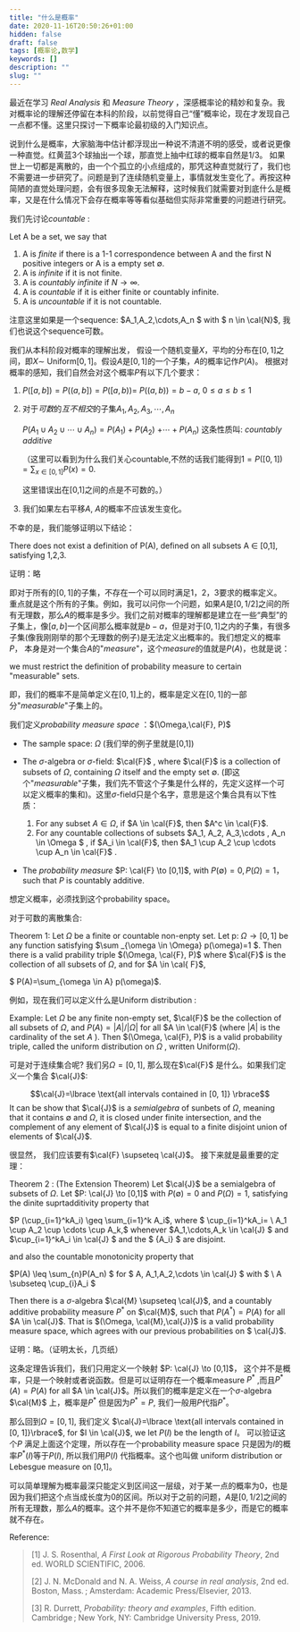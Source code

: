 ```yaml
---
title: "什么是概率"
date: 2020-11-16T20:50:26+01:00
hidden: false
draft: false
tags: [概率论,数学]
keywords: []
description: ""
slug: ""
---
```


最近在学习 *Real Analysis* 和 *Measure Theory* ，深感概率论的精妙和复杂。我对概率论的理解还停留在本科的阶段，以前觉得自己“懂”概率论，现在才发现自己一点都不懂。这里只探讨一下概率论最初级的入门知识点。



说到什么是概率，大家脑海中估计都浮现出一种说不清道不明的感受，或者说更像一种直觉。红黄蓝3个球抽出一个球，那直觉上抽中红球的概率自然是$1/3$。 如果世上一切都是离散的，由一个个孤立的小点组成的，那凭这种直觉就行了，我们也不需要进一步研究了。问题是到了连续随机变量上，事情就发生变化了。再按这种简陋的直觉处理问题，会有很多现象无法解释，这时候我们就需要对到底什么是概率，又是在什么情况下会存在概率等等看似基础但实际非常重要的问题进行研究。



我们先讨论$\textit{countable}$ :

Let A be a set, we say that

1. A is $\textit{finite}$ if there is a 1-1 correspondence between A and the first N  positive integers or A is a empty set $\emptyset$.
2. A is $\textit{infinite}$​ if it is not finite.
3. A is $\textit{countably infinite}$ if $N \to \infty$.
4. A is $\textit{countable}$ if it is either finite or countably infinite.
5. A is $\textit{uncountable}$ if it is not countable.

注意这里如果是一个sequence: $A_1,A_2,\cdots,A_n $ with $  n \in \cal{N}$, 我们也说这个sequence可数。 



我们从本科阶段对概率的理解出发， 假设一个随机变量$X$，平均的分布在$[0,1]$之间，即$X \sim$ $\text{Uniform}[0,1]$。假设$A$是$[0,1]$的一个子集，$A$的概率记作$P(A)$。 根据对概率的感知，我们自然会对这个概率$P$有以下几个要求：

1. $P([a,b])=P((a,b])=P([a,b))=$ $P((a,b))=b-a$, $0\leq a \leq b \leq 1$

2. 对于*可数*的*互不相交*的子集$A_1, A_2, A_3,\cdots , A_n$

   $P(A_1 \cup A_2 \cup \cdots \cup A_n)=P(A_1)+P(A_2)$ $+\cdots+P(A_n)$ 								这条性质叫: $\textit{countably additive}$

   （这里可以看到为什么我们关心countable,不然的话我们能得到$1=P([0,1])=\sum_{x\in[0,1]}P(x)=0.$ 

   这里错误出在[0,1]之间的点是不可数的。）

3. 我们如果左右平移$A$, $A$的概率不应该发生变化。

不幸的是，我们能够证明以下结论：

There does not exist a  definition of P(A), defined on all subsets A $\in$ [0,1], satisfying 1,2,3.

证明：略

即对于所有的$[0,1]$的子集，不存在一个可以同时满足1，2，3要求的概率定义。 重点就是这个所有的子集。例如，我可以问你一个问题，如果$A$是$[0,1/2]$之间的所有无理数，那么$A$的概率是多少。我们之前对概率的理解都是建立在一些“典型”的子集上，像$[a,b]$一个区间那么概率就是$b-a$，但是对于$[0,1]$之内的子集，有很多子集(像我刚刚举的那个无理数的例子)是无法定义出概率的。我们想定义的概率$P$， 本身是对一个集合$A$的"$measure$"，这个$measure$的值就是$P(A)$，也就是说：

we must restrict the definition of probability measure to certain "measurable" sets.

即，我们的概率不是简单定义在$[0,1]$上的，概率是定义在$[0,1]$的一部分"$measurable$"子集上的。



我们定义$\textit{probability measure space}$ ：$(\Omega,\cal{F}, P)$

* The sample space: $\Omega$ (我们举的例子里就是[0,1])
* The $\sigma$-algebra or $\sigma$-field: $\cal{F}$ , where $\cal{F}$ is a collection of subsets of $\Omega$, containing $\Omega$ itself and the empty set $\emptyset$. (即这个"$measurable$"子集，我们先不管这个子集是什么样的，先定义这样一个可以定义概率的集和)。这里$\sigma$-field​只是个名字，意思是这个集合具有以下性质：
  1. For any subset $A \in \Omega$, if $A \in \cal{F}$, then $A^c \in \cal{F}$.
  2. For any countable collections of subsets $A_1, A_2, A_3,\cdots , A_n \in \Omega $ , if $A_i \in \cal{F}$, then $A_1 \cup A_2 \cup \cdots \cup A_n \in \cal{F}$ . 

* The $\textit{probability measure}$  $P: \cal{F} \to [0,1]$, with $P(\emptyset)=0, P(\Omega)=1$， such that $P$ is countably additive.

想定义概率，必须找到这个probability space。



对于可数的离散集合: 

Theorem 1: Let $\Omega$ be a finite or countable non-enpty set. Let p: $\Omega \to [0,1]$ be any function satisfying $\sum _{\omega \in \Omega} p(\omega)=1 $. Then there is a valid prability triple  $(\Omega, \cal{F}, P)$  where $\cal{F}$ is the collection of all subsets of $\Omega$, and for $A \in \cal{ F}$, 

$ P(A)=\sum_{\omega \in A} p(\omega)$.

例如，现在我们可以定义什么是Uniform distribution :

Example: Let $\Omega$  be  any finite non-empty set,  $\cal{F}$ be the  collection of all subsets of $\Omega$, and $P(A)= |A| / |\Omega|$ for all $A \in \cal{F}$ (where $|A|$ is the cardinality of the set $A$ ).  Then $(\Omega, \cal{F}, P)$ is a valid probability triple, called the uniform distribution  on $\Omega$ , written Uniform$(\Omega)$.



可是对于连续集合呢? 我们另$\Omega=[0,1]$, 那么现在$\cal{F}$ 是什么。如果我们定义一个集合 $\cal{J}$:

$$\cal{J}=\lbrace \text{all intervals contained in [0, 1]} \rbrace$$  It can be show that $\cal{J}$ is a *semialgebra* of sunbets of $\Omega$, meaning that it contains $\emptyset$ and $\Omega$, it is closed under finite intersection, and the complement of any element of $\cal{J}$ is equal to a finite disjoint union of elements of $\cal{J}$.

很显然， 我们应该要有$\cal{F} \supseteq \cal{J}$。 接下来就是最重要的定理：

Theorem 2 : (The Extension Theorem)  Let $\cal{J}$ be a semialgebra of subsets of $\Omega$. Let $P: \cal{J} \to [0,1]$ with $P(\emptyset)=0$ and $P(\Omega)=1$, satisfying the dinite suprtadditivity property that

$P (\cup_{i=1}^kA_i) \geq \sum_{i=1}^k A_i$, where $ \cup_{i=1}^kA_i= \ A_1 \cup A_2 \cup \cdots \cup A_k,$ whenever $A_1,\cdots,A_k \in \cal{J} $ and $\cup_{i=1}^kA_i \in \cal{J} $ and  the $ {A_i} $ are  disjoint​.    

and also the countable monotonicity property that

$P(A) \leq \sum_{n}P(A_n) $ for $ A, A_1,A_2,\cdots \in \cal{J} $ with $ \ A \subseteq \cup_{i}A_i $

Then there is a $\sigma$-algebra $\cal{M}  \supseteq \cal{J}$, and a countably additive probability measure $P^\ast$ on $\cal{M}$, such that $P(A^\ast)=P(A)$ for all $A \in \cal{J}$. That is $(\Omega, \cal{M},\cal{J})$ is a valid probability measure space, which agrees with our previous probabilities on $ \cal{J}$.

证明：略。（证明太长，几页纸）



这条定理告诉我们，我们只用定义一个映射 $P: \cal{J} \to [0,1]$， 这个并不是概率，只是一个映射或者说函数。但是可以证明存在一个概率measure $P^\ast$ ,而且$P^\ast(A)=P(A)$ for all $A \in \cal{J}$。所以我们的概率是定义在一个$\sigma$-algebra $\cal{M}$ 上，概率是$P^\ast$ 但是因为$P^\ast=P$, 我们一般用$P$代指$P^\ast$。



那么回到$\Omega=[0,1]$, 我们定义 $\cal{J}=\lbrace \text{all intervals contained in [0, 1]}\rbrace$, for $I \in \cal{J}$, we let $P(I)$ be the length of $I$。 可以验证这个$P$ 满足上面这个定理，所以存在一个probability measure space 只是因为$I$的概率$P^\ast(I)$等于$P(I)$, 所以我们用$P(I)$ 代指概率。这个也叫做 uniform  distribution​ or ​Lebesgue measure​ on [0,1]。



可以简单理解为概率最深只能定义到区间这一层级，对于某一点的概率为0，也是因为我们把这个点当成长度为0的区间。所以对于之前的问题，$A$是$[0,1/2]$之间的所有无理数，那么$A$的概率。这个并不是你不知道它的概率是多少，而是它的概率就不存在。

 



Reference:

>[1] J. S. Rosenthal, *A First Look at Rigorous Probability Theory*, 2nd ed. WORLD SCIENTIFIC, 2006.
>
>[2] J. N. McDonald and N. A. Weiss, *A course in real analysis*, 2nd ed. Boston, Mass. ; Amsterdam: Academic Press/Elsevier, 2013.
>
>[3] R. Durrett, *Probability: theory and examples*, Fifth edition. Cambridge ; New York, NY: Cambridge University Press, 2019.

 

















